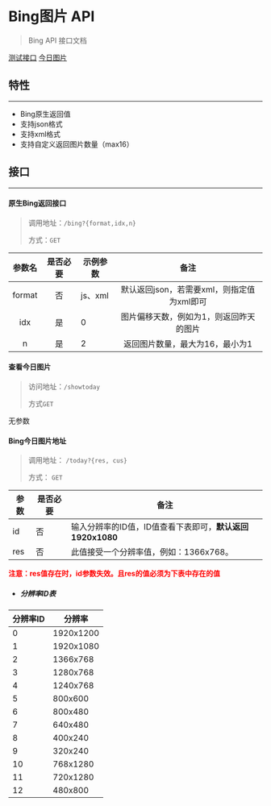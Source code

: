 # Bing图片 API


> Bing API 接口文档

[测试接口](http://127.0.0.1:2020/bing?idx=0&n=1)    [今日图片](http://127.0.0.1:2020/showtoday)

## 特性
<hr />

- Bing原生返回值
- 支持json格式
- 支持xml格式
- 支持自定义返回图片数量（max16）



## 接口
<hr />


#### 原生Bing返回接口

> 调用地址：`/bing?{format,idx,n}`
>
> 方式：`GET`

| 参数名 | 是否必要 | 示例参数 |                    备注                    |
| :----: | :------: | -------- | :----------------------------------------: |
| format |    否    | js、xml  | 默认返回json，若需要xml，则指定值为xml即可 |
|  idx   |    是    | 0        |  图片偏移天数，例如为1，则返回昨天的图片   |
|   n    |    是    | 2        |      返回图片数量，最大为16，最小为1       |



#### 查看今日图片

>访问地址：`/showtoday`
>
>方式`GET`

无参数



#### Bing今日图片地址

> 调用地址： `/today?{res, cus}`
>
> 方式： `GET`

| 参数 | 是否必要 | 备注                                                      |
| ---- | -------- | --------------------------------------------------------- |
| id   | 否       | 输入分辨率的ID值，ID值查看下表即可，**默认返回1920x1080** |
| res  | 否       | 此值接受一个分辨率值，例如：1366x768。                    |

**<span style="color:red">注意：res值存在时，id参数失效。且res的值必须为下表中存在的值</span>**



- ##### 分辨率ID表

| 分辨率ID | 分辨率    |
| -------- | --------- |
| 0        | 1920x1200 |
| 1        | 1920x1080 |
| 2        | 1366x768  |
| 3        | 1280x768  |
| 4        | 1240x768  |
| 5        | 800x600   |
| 6        | 800x480   |
| 7        | 640x480   |
| 8        | 400x240   |
| 9        | 320x240   |
| 10       | 768x1280  |
| 11       | 720x1280  |
| 12       | 480x800   |

